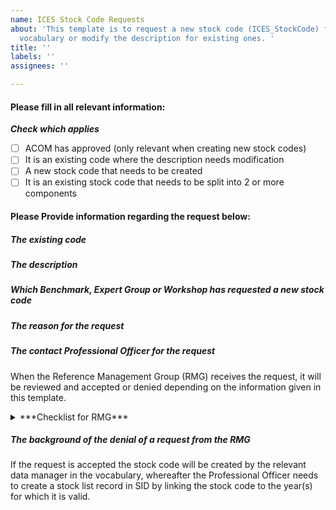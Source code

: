 ```yaml
---
name: ICES Stock Code Requests
about: 'This template is to request a new stock code (ICES_StockCode) for the ICES
  vocabulary or modify the description for existing ones. '
title: ''
labels: ''
assignees: ''

---
```


#### Please fill in all relevant information:
***Check which applies***
- [ ] ACOM has approved (only relevant when creating new stock codes)
- [ ] It is an existing code where the description needs modification
- [ ] A new stock code that needs to be created 
- [ ] It is an existing stock code that needs to be split into 2 or more components 

#### **Please Provide information regarding the request below:** 
##### *The existing code*
##### *The description*
##### *Which Benchmark, Expert Group or Workshop has requested a new stock code*
##### *The reason for the request*
##### *The contact Professional Officer for the request*

When the Reference Management Group (RMG) receives the request, it will be reviewed and accepted or denied depending on the information given in this template. 

<details>
<summary>***Checklist for RMG***</summary>
<br>
- [ ] The new stock code is created
- [ ] The stock description has been changed
- [ ] The old stock has been deprecated, and reference made to the new stock code(s)
- [ ] the request has been denied
</details>


##### **The background of the denial of a request from the RMG**

If the request is accepted the stock code will be created by the relevant data manager in the vocabulary, whereafter the Professional Officer needs to create a stock list record in SID by linking the stock code to the year(s) for which it is valid.
